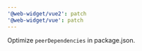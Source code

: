 ```yaml
---
'@web-widget/vue2': patch
'@web-widget/vue': patch
---
```


Optimize `peerDependencies` in package.json.
